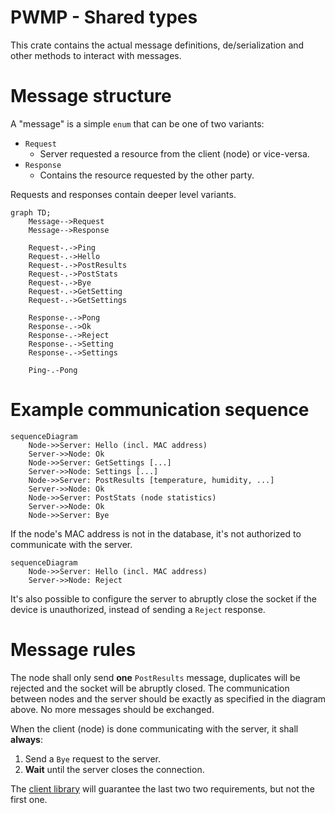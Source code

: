 # PWMP - Shared types
This crate contains the actual message definitions, de/serialization and other methods to interact with messages.

# Message structure
A "message" is a simple `enum` that can be one of two variants:
- `Request`
    - Server requested a resource from the client (node) or vice-versa.
- `Response`
    - Contains the resource requested by the other party.

Requests and responses contain deeper level variants.

```mermaid
graph TD;
    Message-->Request
    Message-->Response

    Request-.->Ping
    Request-.->Hello
    Request-.->PostResults
    Request-.->PostStats
    Request-.->Bye
    Request-.->GetSetting
    Request-.->GetSettings

    Response-.->Pong
    Response-.->Ok
    Response-.->Reject
    Response-.->Setting
    Response-.->Settings

    Ping-.-Pong
```

# Example communication sequence
```mermaid
sequenceDiagram
    Node->>Server: Hello (incl. MAC address)
    Server->>Node: Ok
    Node->>Server: GetSettings [...]
    Server->>Node: Settings [...]
    Node->>Server: PostResults [temperature, humidity, ...]
    Server->>Node: Ok
    Node->>Server: PostStats (node statistics)
    Server->>Node: Ok
    Node->>Server: Bye
```

If the node's MAC address is not in the database, it's not authorized to communicate with the server.
```mermaid
sequenceDiagram
    Node->>Server: Hello (incl. MAC address)
    Server->>Node: Reject
```

It's also possible to configure the server to abruptly close the socket if the device is unauthorized, instead of sending a `Reject` response.

# Message rules
The node shall only send **one** `PostResults` message, duplicates will be rejected and the socket will be abruptly closed. The communication between nodes and the server should be exactly as specified in the diagram above. No more messages should be exchanged.

When the client (node) is done communicating with the server, it shall **always**:
1. Send a `Bye` request to the server.
2. **Wait** until the server closes the connection.

The [client library](../pwmp-client/) will guarantee the last two two requirements, but not the first one.